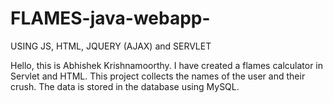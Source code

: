 # FLAMES-java-webapp-
USING JS, HTML, JQUERY (AJAX) and SERVLET

Hello, this is Abhishek Krishnamoorthy. I have created a flames calculator in Servlet and HTML. This project collects the names of the user and their crush. The data is stored in the database using MySQL.
